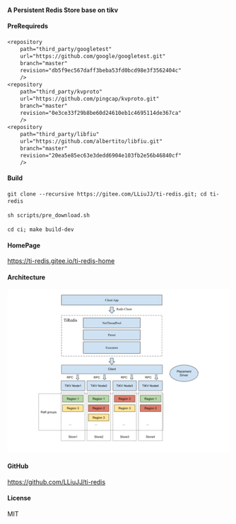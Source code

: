 #### A Persistent Redis Store base on tikv

#### PreRequireds

```
<repository
    path="third_party/googletest"
    url="https://github.com/google/googletest.git"
    branch="master"
    revision="db5f9ec567daff3beba53fd0bcd98e3f3562404c"
    />
<repository
    path="third_party/kvproto"
    url="https://github.com/pingcap/kvproto.git"
    branch="master"
    revision="0e3ce33f29b8be60d24610eb1c4695114de367ca"
    />
<repository
    path="third_party/libfiu"
    url="https://github.com/albertito/libfiu.git"
    branch="master"
    revision="20ea5e85ec63e3dedd6904e103fb2e56b46840cf"
    />
```

#### Build
```
git clone --recursive https://gitee.com/LLiuJJ/ti-redis.git; cd ti-redis

sh scripts/pre_download.sh

cd ci; make build-dev
```

#### HomePage 

https://ti-redis.gitee.io/ti-redis-home

#### Architecture

![TiRedis 架构](Documents/imgs/TiRedis%20Arch.svg)

#### GitHub 

https://github.com/LLiuJJ/ti-redis

#### License

MIT
